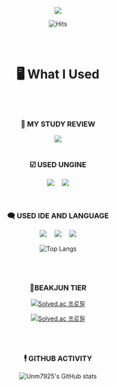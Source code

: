 <p align='center'>
    <img src="https://capsule-render.vercel.app/api?type=Venom&color=80D8FF&height=250&section=header&text=Hello%20My%20Hub&fontSize=80&animation=blink&fontAlignY=38&desc=Unm7925%20GitHub%20Profile%20&descAlignY=60&descAlign=50&rotate=3&stroke=FFFFFF&fontColor=0d559d"/>
</p>



<div align="center">
  
![Hits](https://hits.seeyoufarm.com/api/count/incr/badge.svg?url=https%3A%2F%2Fgithub.com%2Funm7925&count_bg=%236EFF00&title_bg=%2380D8FF&icon=smugmug.svg&icon_color=%23000000&title=Click&edge_flat=false)

</div>

</br></br>

<div align="center">

# 🖥️ What I Used

</div>

</br></br>


<div align="center">

### 📄 MY STUDY REVIEW
  
  <a href="https://www.notion.so/ejihoon/d7cd2e47133e4ac8abf9367efe629edd?v=973f6243473146edbf1b7fe5d7887e74">
      <img src="https://img.shields.io/badge/Notion-FFFFFF.svg?style=for-the-badge&logo=Notion&logoColor=FFD400"/>
  </a>
</div>

</br>

<div align="center">

### ☑️ USED UNGINE

<img src="https://img.shields.io/badge/Unity-269dd9.svg?style=for-the-badge&logo=Unity&logoColor=FFFFFF"/>　
<img src="https://img.shields.io/badge/Unreal-08bf14.svg?style=for-the-badge&logo=unrealengine&logoColor=FFFFFF"/>

</div>

</br>

<div align="center">

### 🗨️ USED IDE AND LANGUAGE

<img src="https://img.shields.io/badge/Vscode-0076b8.svg?style=for-the-badge&logo=visualstudio&logoColor=efebe0"/>　
<img src="https://img.shields.io/badge/C sharp-4c2889.svg?style=for-the-badge&logo=Csharp&logoColor=efebe0"/>　
<img src="https://img.shields.io/badge/C++-b146c2.svg?style=for-the-badge&logo=Cplusplus&logoColor=efebe0"/>

![Top Langs](https://github-readme-stats.vercel.app/api/top-langs/?username=unm7925&layout=compact)  
</div>

<div align="center">

</br></br>

###  💯BEAKJUN TIER

[![Solved.ac
프로필](http://mazassumnida.wtf/api/mini/generate_badge?boj=unm7925)](https://github.com/unm7925)

[![Solved.ac
프로필](http://mazassumnida.wtf/api/v2/generate_badge?boj=unm7925)](https://solved.ac/unm7925)

</br></br>

###  🕴️ GITHUB ACTIVITY

![Unm7925's GitHub stats](https://github-readme-stats.vercel.app/api?username=unm7925&show_icons=true&theme=dark)

</br></br>
</div>
